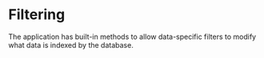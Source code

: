 # Filtering

The application has built-in methods to allow data-specific filters to modify what data is indexed by the database.
